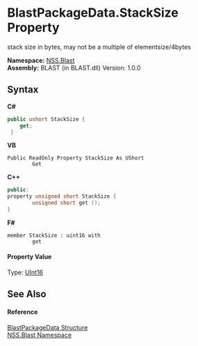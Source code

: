 # BlastPackageData.StackSize Property 
 

stack size in bytes, may not be a multiple of elementsize/4bytes

**Namespace:**&nbsp;<a href="88b55311-4a89-0894-e27a-e157e443c7f7">NSS.Blast</a><br />**Assembly:**&nbsp;BLAST (in BLAST.dll) Version: 1.0.0

## Syntax

**C#**<br />
``` C#
public ushort StackSize {
	get;
 }
```

**VB**<br />
``` VB
Public ReadOnly Property StackSize As UShort
		Get
```

**C++**<br />
``` C++
public:
property unsigned short StackSize {
		unsigned short get ();
}
```

**F#**<br />
``` F#
member StackSize : uint16 with 
		get

```


#### Property Value
Type: <a href="https://docs.microsoft.com/dotnet/api/system.uint16" target="_blank" rel="noopener noreferrer">UInt16</a>

## See Also


#### Reference
<a href="08d36c75-b5dc-8eaf-5936-daa952653fa2">BlastPackageData Structure</a><br /><a href="88b55311-4a89-0894-e27a-e157e443c7f7">NSS.Blast Namespace</a><br />